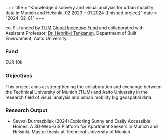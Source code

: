+++
title = "Knowledge discovery and visual analysis for urban mobility data in Munich and Helsinki, 02.2023 - 01.2024 (finished project)"
date = "2024-02-01"
+++

co-PI, funded by [TUM Global Incentive Fund](https://www.international.tum.de/en/global/gif/) and collaborated with Assistant Professor, [Dr. Henrikki Tenkanen](https://gistlab.science/rushmore_teams/henrikki-tenkanen/), Department of Built Environment, Aalto University.

<!--more-->

### Fund
EUR 10k

### Objectives
This project aims at strengthening the collaboration and exchange between the Technical University of Munich (TUM) and Aalto University in the research field of visual analysis and urban mobility big geospatial data. 

### Research Output
* Sevval Durmazbilek (2024) Exploring Sunny and Easily Accessible Homes: A 3D-Web-GIS Platform for Apartment Seekers in Munich and Helsinki,  Master thesis at Technical University of Munich.